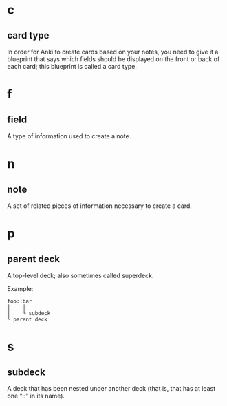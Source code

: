 # c
## card type

In order  for Anki to create  cards based on your  notes, you need to  give it a
blueprint that  says which fields  should be displayed on  the front or  back of
each card; this blueprint is called a card type.

##
# f
## field

A type of information used to create a note.

##
# n
## note

A set of related pieces of information necessary to create a card.

##
# p
## parent deck

A top-level deck; also sometimes called superdeck.

Example:

    foo::bar
    │    │
    │    └ subdeck
    └ parent deck

##
# s
## subdeck

A deck that has  been nested under another deck (that is, that  has at least one
“::” in its name).

